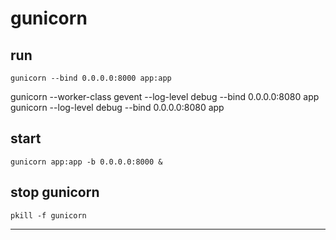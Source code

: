 # gunicorn

## run

```
gunicorn --bind 0.0.0.0:8000 app:app
```

gunicorn --worker-class gevent --log-level debug --bind 0.0.0.0:8080 app
gunicorn --log-level debug --bind 0.0.0.0:8080 app


## start 

```
gunicorn app:app -b 0.0.0.0:8000 &
```

## stop gunicorn

```
pkill -f gunicorn
```

----
[doc]: http://docs.gunicorn.org/en/stable/deploy.html

[01]: http://docs.gunicorn.org/en/stable/run.html